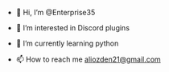 - 👋 Hi, I’m @Enterprise35
- 👀 I’m interested in Discord plugins 
- 🌱 I’m currently learning python

- 📫 How to reach me aliozden21@gmail.com

